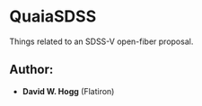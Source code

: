 # QuaiaSDSS

Things related to an SDSS-V open-fiber proposal.

## Author:
- **David W. Hogg** (Flatiron)

